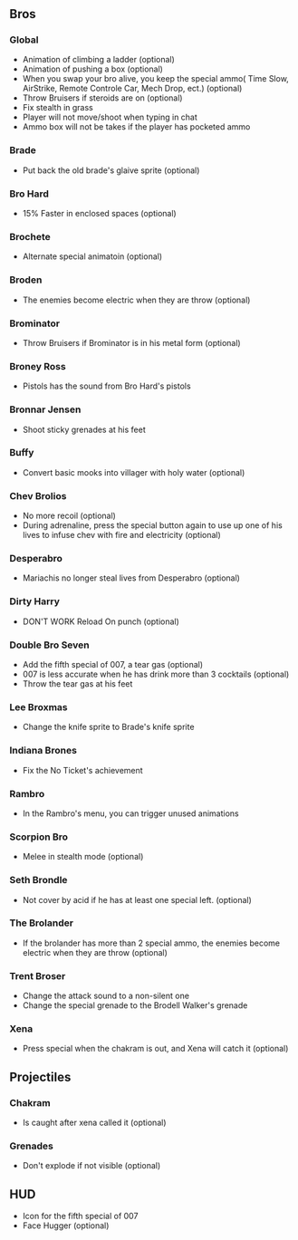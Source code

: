 ﻿#

## Bros

### Global

* Animation of climbing a ladder (optional)
* Animation of pushing a box (optional)
* When you swap your bro alive, you keep the special ammo( Time Slow, AirStrike, Remote Controle Car, Mech Drop, ect.) (optional)
* Throw Bruisers if steroids are on (optional)
* Fix stealth in grass
* Player will not move/shoot when typing in chat
* Ammo box will not be takes if the player has pocketed ammo

### Brade

* Put back the old brade's glaive sprite (optional)

### Bro Hard

* 15% Faster in enclosed spaces (optional)

### Brochete

* Alternate special animatoin (optional)

### Broden

* The enemies become electric when they are throw (optional)

### Brominator

* Throw Bruisers if Brominator is in his metal form (optional)

### Broney Ross

* Pistols has the sound from Bro Hard's pistols

### Bronnar Jensen

* Shoot sticky grenades at his feet

### Buffy

* Convert basic mooks into villager with holy water (optional)

### Chev Brolios

* No more recoil (optional)
* During adrenaline, press the special button again to use up one of his lives to infuse chev with fire and electricity (optional)

### Desperabro

* Mariachis no longer steal lives from Desperabro (optional)

### Dirty Harry

* DON'T WORK Reload On punch (optional)

### Double Bro Seven

* Add the fifth special of 007, a tear gas (optional)
* 007 is less accurate when he has drink more than 3 cocktails (optional)
* Throw the tear gas at his feet

### Lee Broxmas

* Change the knife sprite to Brade's knife sprite

### Indiana Brones

* Fix the No Ticket's achievement

### Rambro

* In the Rambro's menu, you can trigger unused animations

### Scorpion Bro

* Melee in stealth mode (optional)

### Seth Brondle

* Not cover by acid if he has at least one special left. (optional)

### The Brolander

* If the brolander has more than 2 special ammo, the enemies become electric when they are throw (optional)

### Trent Broser

* Change the attack sound to a non-silent one
* Change the special grenade to the Brodell Walker's grenade

### Xena

* Press special when the chakram is out, and Xena will catch it (optional)

## Projectiles

### Chakram

* Is caught after xena called it (optional)

### Grenades

* Don't explode if not visible (optional)

## HUD

* Icon for the fifth special of 007
* Face Hugger (optional)